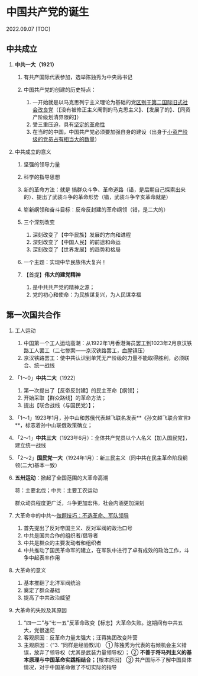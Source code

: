 # 中国共产党的诞生
2022.09.07
[TOC]

## 中共成立

1. **中共一大（1921）**

   1. 有共产国际代表参加，选举陈独秀为中央局书记

   3. 中国共产党的创建的历史特点：
      1. 一开始就是以马克思列宁主义理论为基础的党<u>区别于第二国际旧式社会改良党</u>（【没有被修正主义阉割的马克思主义】、【发展了的】、【同资产阶级划清界限的】）
      2. 受三重压迫，具有<u>坚定的革命性</u>
      3. 在当时的中国，中国共产党必须要加强自身的建设（出身于<u>小资产阶级的党员占有相当大的数量</u>）

2. 中共成立的意义

   1. 坚强的领导力量
   2. 科学的指导思想
   3. 新的革命方法：就是 搞群众斗争、革命道路（错，是后期自己探索出来的）、提出了武装斗争的革命形势（错，武装斗争辛亥革命就是）
   4. 崭新纲领和奋斗目标：反帝反封建的革命纲领（错，是二大的）

   4. 三个深刻改变
      1. 深刻改变了【中华民族】发展的方向和进程
      2. 深刻改变了【中国人民】的前途和命运
      3. 深刻改变了【世界发展】的趋势和格局
   5. 一个主题：实现中华民族伟大复兴！
   6. 【首提】**伟大的建党精神**
      1. 是中共共产党的精神之源；
      2. 党的初心和使命：为民族谋复兴，为人民谋幸福

## 第一次国共合作

1. 工人运动

   1. 中国第一个工人运动高潮：从1922年1月香港海员罢工到1023年2月京汉铁路工人罢工（二七惨案——京汉铁路罢工，血腥镇压）
   2. 京汉铁路罢工：使中共认识到单凭无产阶级的力量不能取得胜利，必须联合、统一战线

2. 「1～0」**中共二大**（1922）

   1. 第一次提出了【反帝反封建】的民主革命【纲领】；
   2. 开始采取【群众路线】的革命方法；
   3. 提出【联合战线（与国民党）】；

3. 「1～1」1923年1月，孙中山和苏俄代表越飞联名发表**《孙文越飞联合宣言》**，标志着孙中山联俄政策确立；

4. 「2～1」**中共三大**（1923年6月）：全体共产党员以个人名义【加入国民党】，建立统一战线

5. 「2～2」**国民党一大**（1924年1月）：新三民主义（同中共在民主革命阶段纲领(二大)基本一致）

6. **五卅运动**：掀起了全国范围的大革命高潮

   蒋：主要北伐；中共：主要工农运动

   群众动员程度更广泛，斗争更加宏伟，社会内涵更加深刻

7. 大革命中的中共～<u>做题技巧：不选革命、军队领导</u>

   1. 首先提出了反对帝国主义、反对军阀的政治口号
   2. 中共是国共合作的组织者/倡导者
   3. 中共是群众的主要发动者和组织者
   4. 中共推动了国民革命军的建立，在军队中进行了卓有成效的政治工作，斗争中起表率作用

8. 大革命的意义

   1. 基本推翻了北洋军阀统治
   2. 奠定了群众基础
   3. 提高了中共政治威望

9. 大革命的失败及其原因

   1. “四一二”与“七一五”反革命政变【标志】大革命失败。这期间有中共五大，党很迷茫
   2. 客观原因：反革命力量太强大；汪蒋集团改变阵营
   3. 主观原因：（“3. ”同样是经验教训）
      ① 陈独秀为代表的右倾机会主义错误，放弃了领导权（尤其是武装力量领导权）；
      ② **不善于将马列主义的基本原理与中国革命实践相结合；**【根本原因】
      ③ 共产国际不了解中国具体情况，对于中国革命做了不切实际的指导